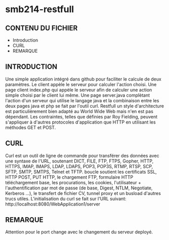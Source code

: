 smb214-restfull
===============
CONTENU DU FICHIER
------------------
 * Introduction
 * CURL
 * REMARQUE


INTRODUCTION
------------
Une simple application intégré dans github pour faciliter le calcule de deux paramètres.
Le client appèle le serveur pour calculer l'action choisi.
Une page client index.php qui appèle le serveur afin de calculer une action simple choisi 
par le client lui même.
Une page server.java complètant l'action d'un serveur qui utilise le langage java 
et la combinaison entre les deux pages java et php se fait par l'outil curl.
Restfull un style d'architecture est particulièrement bien adapté au World Wide Web mais 
n'en est pas dépendant. Les contraintes, telles que définies par Roy Fielding, 
peuvent s'appliquer à d'autres protocoles d'application que HTTP en utilisant les méthodes GET et POST.

CURL
----
Curl est un outil de ligne de commande pour transférer des données avec une syntaxe de l'URL, 
soutenant DICT, FILE, FTP, FTPS, Gopher, HTTP, HTTPS, IMAP, IMAPS, LDAP, LDAPS, POP3, POP3S, RTMP, RTSP, SCP, SFTP, SMTP,
 SMTPS, Telnet et TFTP. boucle soutient les certificats SSL, HTTP POST, PUT HTTP, le chargement FTP, 
formulaire HTTP téléchargement base, les procurations, les cookies, l'utilisateur + l'authentification par mot de passe 
(de base, Digest, NTLM, Negotiate, Kerberos ...), le transfert de fichier CV, tunnel proxy et un busload d'autres trucs 
utiles.
L'initialisation du curl se fait sur l'URL suivant: http://localhost:8080/WebApplication1/server

REMARQUE
--------
Attention pour le port change avec le changement du serveur deployé.
